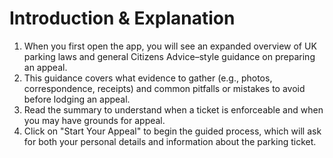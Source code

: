 # Introduction & Explanation

1. When you first open the app, you will see an expanded overview of UK parking laws and general Citizens Advice–style guidance on preparing an appeal. 
2. This guidance covers what evidence to gather (e.g., photos, correspondence, receipts) and common pitfalls or mistakes to avoid before lodging an appeal.
3. Read the summary to understand when a ticket is enforceable and when you may have grounds for appeal.
4. Click on "Start Your Appeal" to begin the guided process, which will ask for both your personal details and information about the parking ticket.